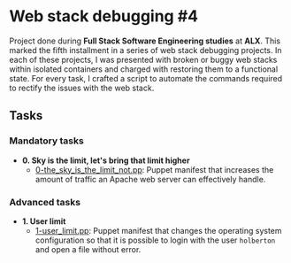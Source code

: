 # Web stack debugging #4

Project done during **Full Stack Software Engineering studies** at **ALX**.
This marked the fifth installment in a series of web stack debugging projects. In each of these projects, I was presented with broken or buggy web stacks within isolated containers and charged with restoring them to a functional state. For every task, I crafted a script to automate the commands required to rectify the issues with the web stack.

## Tasks

### Mandatory tasks

* **0. Sky is the limit, let's bring that limit higher**
  * [0-the_sky_is_the_limit_not.pp](./0-the_sky_is_the_limit_not.pp): Puppet manifest
  that increases the amount of traffic an Apache web server can effectively handle.

### Advanced tasks

* **1. User limit**
  * [1-user_limit.pp](./1-user_limit.pp): Puppet manifest that changes the operating system
  configuration so that it is possible to login with the user `holberton` and open a file
  without error.
